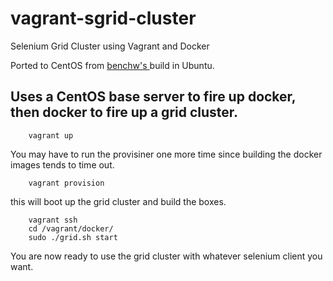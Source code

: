 vagrant-sgrid-cluster
=====================

Selenium Grid Cluster using Vagrant and Docker

Ported to CentOS from [benchw's ](https://github.com/benschw/vagrant-selenium-grid) build in Ubuntu.

## Uses a CentOS base server to fire up docker, then docker to fire up a grid cluster.

        vagrant up
You may have to run the provisiner one more time since building the docker images tends to time out.

        vagrant provision

this will boot up the grid cluster and build the boxes.

        vagrant ssh
        cd /vagrant/docker/
        sudo ./grid.sh start

You are now ready to use the grid cluster with whatever selenium client you want.
